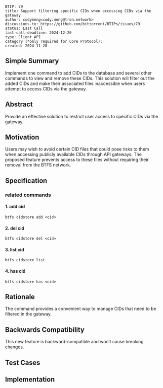 ```
BTIP: 79
title: Support filtering specific CIDs when accessing CIDs via the gateway
author: codymeng<cody.meng@tron.network>
discussions-to: https://github.com/bittorrent/BTIPs/issues/79
status: Last Call
last-call-deadline: 2024-12-20
type: Client API
category (*only required for Core Protocol):
created: 2024-11-28
```

## Simple Summary

Implement one command to add CIDs to the database and several other commands to view and remove these CIDs. This solution will filter out the added CIDs and make their associated files inaccessible when users attempt to access CIDs via the gateway.

## Abstract

Provide an effective solution to restrict user access to specific CIDs via the gateway.

## Motivation

Users may wish to avoid certain CID files that could pose risks to them when accessing publicly available CIDs through API gateways. The proposed feature prevents access to these files without requiring their removal from the BTFS network.

## Specification

### related commands

#### 1. add cid

```shell
btfs cidstore add <cid>
```

#### 2. del cid

```shell
btfs cidstore del <cid>
```

#### 3. list cid

```shell
btfs cidstore list
```

#### 4. has cid

```shell
btfs cidstore has <cid>
```

## Rationale

The command provides a convenient way to manage CIDs that need to be filtered in the gateway.

## Backwards Compatibility

This new feature is backward-compatible and won’t cause breaking changes.

## Test Cases

## Implementation
